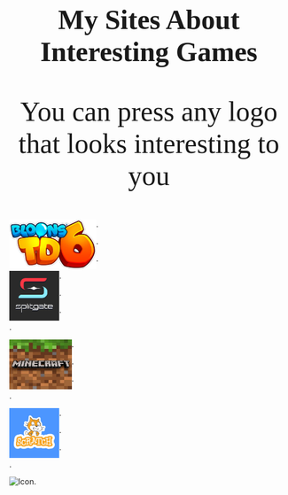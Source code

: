 <!DOCTYPE html>
<html>
<body>
</head>
<h1 style="font-family:Lucida Handwriting;font-size:50px;" align="center">My Sites About Interesting Games</h1>
<p style="font-family:Lucida Handwriting;font-size:50px;" align="center">You can press any logo that looks interesting to you</p>
<a href="https://github.com/Sites-Of-A-Gamer/BTD6/blob/main/README.md" target="_blank"> <img id="BTD6Logo" align="left" alt="Icon" height="90" src="https://github.com/Sites-Of-A-Gamer/BTD6/blob/main/BTD6Logo.jpg"></a>
<p>.
  
  
  





































.



















.


















  
  
 . <a href="https://github.com/Sites-Of-A-Gamer/Splitgate/blob/main/README.md" target="_blank"> <img id="SplitgateLogo" align="left" alt="Icon" height="90" src="https://github.com/Sites-Of-A-Gamer/Splitgate/blob/main/SplitgateLogo.jpg"></a></p>
<p>.
  
  
  





























.













.
































  
  
  .<a href="https://github.com/Sites-Of-A-Gamer/Minecraft/blob/main/README.md"> <img id="MinecraftLogo" align="left" alt="MinecraftLogo" width="112.5" height="90" src="https://github.com/Sites-Of-A-Gamer/Minecraft/blob/main/MinecraftLogo.jpg"></a></p>
<p>.
  
  
  





































.



















.


















  
  
 . <a href="https://scratch.mit.edu/projects/1010757735/fullscreen"> <img id="ScratchLogo" align="left" alt="Icon" height="90" src="ScratchLogo.jpg"></a></p>
<p>.
  
  
  





































.



















.


















  
  
 . <a href="https://www.google.com/url?sa=t&source=web&rct=j&opi=89978449&url=https://store.steampowered.com/app/1557740/ROUNDS/&ved=2ahUKEwizmsO55-KHAxWcklYBHTAuJYgQFnoECAgQAQ&usg=AOvVaw39OXOa-8evSqiidZpH_crd"> <img id="header" align="left" alt="Icon" height="90" src="https://shared.akamai.steamstatic.com/store_item_assets/steam/apps/1557740/header.jpg?t=1708524608"></a></p>
